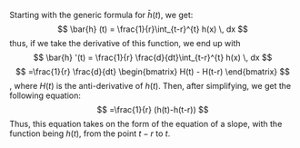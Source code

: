 Starting with the generic formula for $\bar{h} (t)$, we get:
$$
\bar{h} (t) = \frac{1}{r}\int_{t-r}^{t} h(x) \, dx 
$$
thus, if we take the derivative of this function, we end up with 
$$
\bar{h} '(t) = \frac{1}{r} \frac{d}{dt}\int_{t-r}^{t} h(x) \, dx  
$$
$$
=\frac{1}{r} \frac{d}{dt} \begin{bmatrix}
H(t) - H(t-r)
\end{bmatrix}
$$
, where $H(t)$ is the anti-derivative of $h(t)$.
Then, after simplifying, we get the following equation:
$$
=\frac{1}{r} (h(t)-h(t-r))
$$
Thus, this equation takes on the form of the equation of a slope, with the function being $h(t)$, from the point $t-r$ to $t$.

